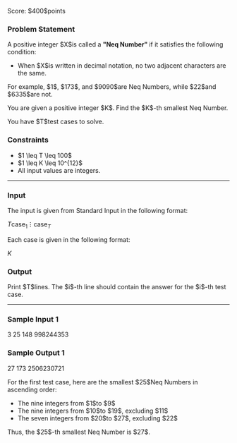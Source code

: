 
<div>

<span>

<span>

<p>
Score: $400$points
</p>

<div>

<section>

### **Problem Statement**

<p>
A positive integer $X$is called a 
<b>
"Neq Number"
</b>
if it satisfies the following condition:
</p>

<ul>

<li>
When $X$is written in decimal notation, no two adjacent characters are the same.
</li>

</ul>

<p>
For example, $1$, $173$, and $9090$are Neq Numbers, while $22$and $6335$are not.
</p>

<p>
You are given a positive integer $K$. Find the $K$-th smallest Neq Number.
</p>

<p>
You have $T$test cases to solve.
</p>

</section>

</div>

<div>

<section>

### **Constraints**

<ul>

<li>
$1 \leq T \leq 100$
</li>

<li>
$1 \leq K \leq 10^{12}$
</li>

<li>
All input values are integers.
</li>

</ul>

</section>

</div>

---

<div>

<div>

<section>

### **Input**

<p>
The input is given from Standard Input in the following format:
</p>

<div>

$T$$\mathrm{case}_1$$\vdots$$\mathrm{case}_T$
</div>

<p>
Each case is given in the following format:
</p>

<div>

$K$
</div>

</section>

</div>

<div>

<section>

### **Output**

<p>
Print $T$lines. The $i$-th line should contain the answer for the $i$-th test case.
</p>

</section>

</div>

</div>

---

<div>

<section>

### **Sample Input 1**

<div>

3
25
148
998244353

</div>

</section>

</div>

<div>

<section>

### **Sample Output 1**

<div>

27
173
2506230721

</div>

<p>
For the first test case, here are the smallest $25$Neq Numbers in ascending order:
</p>

<ul>

<li>
The nine integers from $1$to $9$
</li>

<li>
The nine integers from $10$to $19$, excluding $11$
</li>

<li>
The seven integers from $20$to $27$, excluding $22$
</li>

</ul>

<p>
Thus, the $25$-th smallest Neq Number is $27$.
</p>

</section>

</div>

</span>

</span>

</div>
